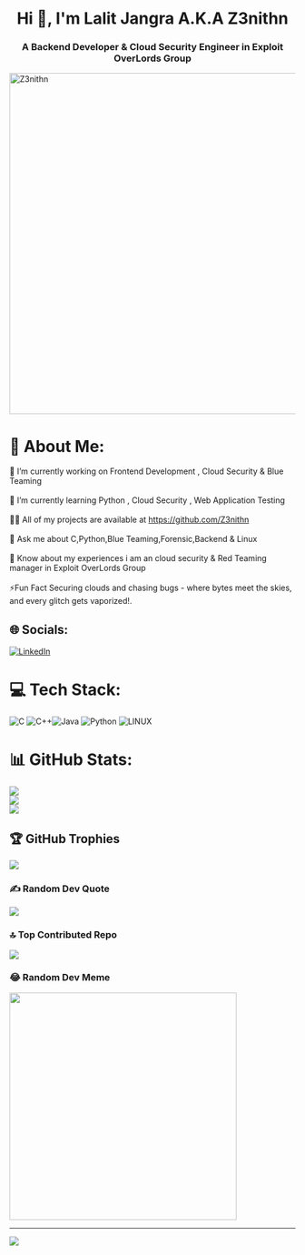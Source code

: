 <h1 align="center">Hi 👋, I'm Lalit Jangra A.K.A Z3nithn</h1>
<h3 align="center">A Backend Developer & Cloud Security Engineer in Exploit OverLords Group </h3>
<img src="https://github.com/Xer0Weeds/Contributors/blob/main/Creators%20%26%20Projects/Z3nith.jpg" alt="Z3nithn" width="600" style="vertical-align: bottom;">

# 💫 About Me:
🔭 I’m currently working on Frontend Development , Cloud Security & Blue Teaming <br><br>🌱 I’m currently learning Python , Cloud Security , Web Application Testing <br><br>👨‍💻 All of my projects are available at https://github.com/Z3nithn<br><br>💬 Ask me about C,Python,Blue Teaming,Forensic,Backend & Linux<br><br>📄 Know about my experiences i am an cloud security & Red Teaming manager in Exploit OverLords Group <br><br>⚡Fun Fact Securing clouds and chasing bugs - where bytes meet the skies, and every glitch gets vaporized!.




## 🌐 Socials:
[![LinkedIn](https://img.shields.io/badge/LinkedIn-%230077B5.svg?logo=linkedin&logoColor=white)](https://www.linkedin.com/in/lalit-jangra-000a04249/)

# 💻 Tech Stack:
![C](https://img.shields.io/badge/c-%2300599C.svg?style=for-the-badge&logo=c&logoColor=white) ![C++](https://img.shields.io/badge/c++-%2300599C.svg?style=for-the-badge&logo=c%2B%2B&logoColor=white)![Java](https://img.shields.io/badge/java-%23ED8B00.svg?style=for-the-badge&logo=java&logoColor=white) ![Python](https://img.shields.io/badge/python-3670A0?style=for-the-badge&logo=python&logoColor=ffdd54) ![LINUX](https://img.shields.io/badge/Linux-FCC624?style=for-the-badge&logo=linux&logoColor=black)
# 📊 GitHub Stats:
![](https://github-readme-stats.vercel.app/api?username=Z3nithn&theme=dracula&hide_border=false&include_all_commits=true&count_private=true)<br/>
![](https://github-readme-streak-stats.herokuapp.com/?user=Z3nithn&theme=dracula&hide_border=false)<br/>
![](https://github-readme-stats.vercel.app/api/top-langs/?username=Z3nithn&theme=dracula&hide_border=false&include_all_commits=true&count_private=true&layout=compact)

## 🏆 GitHub Trophies
![](https://github-profile-trophy.vercel.app/?username=Z3nithn&theme=gruvbox&no-frame=false&no-bg=false&margin-w=4)

### ✍️ Random Dev Quote
![](https://quotes-github-readme.vercel.app/api?type=horizontal&theme=gruvbox)

### 🔝 Top Contributed Repo
![](https://github-contributor-stats.vercel.app/api?username=Z3nithn&limit=5&theme=dracula&combine_all_yearly_contributions=true)

### 😂 Random Dev Meme
<img src='https://randommeme-five.vercel.app/' style="height: 400px;"/>

---
[![](https://visitcount.itsvg.in/api?id=Z3nithn&icon=7&color=6)](https://visitcount.itsvg.in)

 
